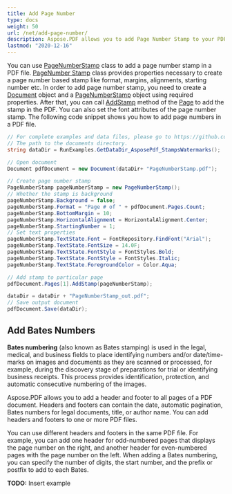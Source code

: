 ```yaml
---
title: Add Page Number
type: docs
weight: 50
url: /net/add-page-number/
description: Aspose.PDF allows you to add Page Number Stamp to your PDF file using PageNumber Stamp class.
lastmod: "2020-12-16"
--- 
```


You can use [PageNumberStamp](https://apireference.aspose.com/pdf/net/aspose.pdf/pagenumberstamp) class to add a page number stamp in a PDF file. [PageNumber Stamp](https://apireference.aspose.com/pdf/net/aspose.pdf/pagenumberstamp) class provides properties necessary to create a page number based stamp like format, margins, alignments, starting number etc. In order to add page number stamp, you need to create a [Document](https://apireference.aspose.com/pdf/net/aspose.pdf/document) object and a [PageNumberStamp](https://apireference.aspose.com/pdf/net/aspose.pdf/pagenumberstamp) object using required properties. After that, you can call [AddStamp](https://apireference.aspose.com/pdf/net/aspose.pdf/page/methods/addstamp) method of the [Page](https://apireference.aspose.com/pdf/net/aspose.pdf/page) to add the stamp in the PDF. You can also set the font attributes of the page number stamp. The following code snippet shows you how to add page numbers in a PDF file.

```csharp
// For complete examples and data files, please go to https://github.com/aspose-pdf/Aspose.PDF-for-.NET
// The path to the documents directory.
string dataDir = RunExamples.GetDataDir_AsposePdf_StampsWatermarks();

// Open document
Document pdfDocument = new Document(dataDir+ "PageNumberStamp.pdf");

// Create page number stamp
PageNumberStamp pageNumberStamp = new PageNumberStamp();
// Whether the stamp is background
pageNumberStamp.Background = false;
pageNumberStamp.Format = "Page # of " + pdfDocument.Pages.Count;
pageNumberStamp.BottomMargin = 10;
pageNumberStamp.HorizontalAlignment = HorizontalAlignment.Center;
pageNumberStamp.StartingNumber = 1;
// Set text properties
pageNumberStamp.TextState.Font = FontRepository.FindFont("Arial");
pageNumberStamp.TextState.FontSize = 14.0F;
pageNumberStamp.TextState.FontStyle = FontStyles.Bold;
pageNumberStamp.TextState.FontStyle = FontStyles.Italic;
pageNumberStamp.TextState.ForegroundColor = Color.Aqua;

// Add stamp to particular page
pdfDocument.Pages[1].AddStamp(pageNumberStamp);

dataDir = dataDir + "PageNumberStamp_out.pdf";
// Save output document
pdfDocument.Save(dataDir);
```

## Add Bates Numbers

**Bates numbering** (also known as Bates stamping) is used in the legal, medical, and business fields to place identifying numbers and/or date/time-marks on images and documents as they are scanned or processed, for example, during the discovery stage of preparations for trial or identifying business receipts. This process provides identification, protection, and automatic consecutive numbering of the images.

Aspose.PDF allows you to add a header and footer to all pages of a PDF document. Headers and footers can contain the date, automatic pagination, Bates numbers for legal documents, title, or author name. You can add headers and footers to one or more PDF files.

You can use different headers and footers in the same PDF file. For example, you can add one header for odd-numbered pages that displays the page number on the right, and another header for even-numbered pages with the page number on the left. When adding a Bates numbering, you can specify the number of digits, the start number, and the prefix or postfix to add to each Bates.

**TODO:** Insert example
